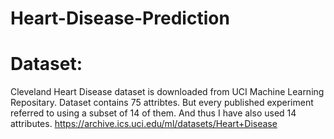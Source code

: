 # Heart-Disease-Prediction


# Dataset: 

Cleveland Heart Disease dataset is downloaded from UCI Machine Learning Repositary. Dataset contains 75 attribtes. But every published experiment referred to using a subset of 14 of them. And thus I have also used 14 attributes.
https://archive.ics.uci.edu/ml/datasets/Heart+Disease
